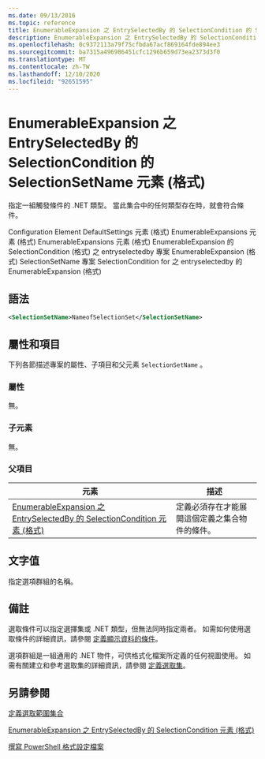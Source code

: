 ```yaml
---
ms.date: 09/13/2016
ms.topic: reference
title: EnumerableExpansion 之 EntrySelectedBy 的 SelectionCondition 的 SelectionSetName 元素 (格式)
description: EnumerableExpansion 之 EntrySelectedBy 的 SelectionCondition 的 SelectionSetName 元素 (格式)
ms.openlocfilehash: 0c9372113a79f75cfbda67acf869164fde894ee3
ms.sourcegitcommit: ba7315a496986451cfc1296b659d73ea2373d3f0
ms.translationtype: MT
ms.contentlocale: zh-TW
ms.lasthandoff: 12/10/2020
ms.locfileid: "92651595"
---
```

# <a name="selectionsetname-element-for-selectioncondition-for-entryselectedby-for-enumerableexpansion-format"></a>EnumerableExpansion 之 EntrySelectedBy 的 SelectionCondition 的 SelectionSetName 元素 (格式)

指定一組觸發條件的 .NET 類型。 當此集合中的任何類型存在時，就會符合條件。

Configuration Element DefaultSettings 元素 (格式) EnumerableExpansions 元素 (格式) EnumerableExpansions 元素 (格式) EnumerableExpansion 的 SelectionCondition (格式) 之 entryselectedby 專案 EnumerableExpansion (格式) SelectionSetName 專案 SelectionCondition for 之 entryselectedby 的 EnumerableExpansion (格式) 

## <a name="syntax"></a>語法

```xml
<SelectionSetName>NameofSelectionSet</SelectionSetName>
```

## <a name="attributes-and-elements"></a>屬性和項目

下列各節描述專案的屬性、子項目和父元素 `SelectionSetName` 。

### <a name="attributes"></a>屬性

無。

### <a name="child-elements"></a>子元素

無。

### <a name="parent-elements"></a>父項目

|元素|描述|
|-------------|-----------------|
|[EnumerableExpansion 之 EntrySelectedBy 的 SelectionCondition 元素 (格式)](./selectioncondition-element-for-entryselectedby-for-enumerableexpansion-format.md)|定義必須存在才能展開這個定義之集合物件的條件。|

## <a name="text-value"></a>文字值

指定選項群組的名稱。

## <a name="remarks"></a>備註

選取條件可以指定選擇集或 .NET 類型，但無法同時指定兩者。 如需如何使用選取條件的詳細資訊，請參閱 [定義顯示資料的條件](./defining-conditions-for-displaying-data.md)。

選項群組是一組通用的 .NET 物件，可供格式化檔案所定義的任何視圖使用。 如需有關建立和參考選取集的詳細資訊，請參閱 [定義選取集](./defining-selection-sets.md)。

## <a name="see-also"></a>另請參閱

[定義選取範圍集合](./defining-selection-sets.md)

[EnumerableExpansion 之 EntrySelectedBy 的 SelectionCondition 元素 (格式)](./selectioncondition-element-for-entryselectedby-for-enumerableexpansion-format.md)

[撰寫 PowerShell 格式設定檔案](./writing-a-powershell-formatting-file.md)

